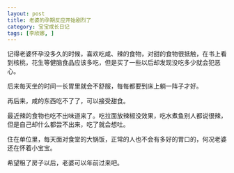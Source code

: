 ```yaml
---
layout: post
title: 老婆的孕期反应开始剧烈了
category: 宝宝成长日记
tags: [李欣娜, ]
---
```

记得老婆怀孕没多久的时候，喜欢吃咸、辣的食物，对甜的食物很抵触，在书上看到核桃，花生等健脑食品应该多吃，但是买了一些以后却发现没吃多少就会犯恶心。

后来每天坐的时间一长胃里就会不舒服，每每都要到床上躺一阵子才好。

再后来，咸的东西吃不了了，可以接受甜食。

最近辣的食物也吃不出味道来了。吃拉面放辣椒没效果，吃水煮鱼别人都说很辣，但是自己却什么都尝不出来，吃了就会想吐。

住在单位里，每天面对食堂的大锅饭，正常的人也不会有多好的胃口的，何况老婆还在怀着小宝宝。

希望租了房子以后，老婆可以年前过来吧。